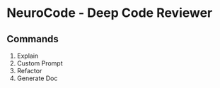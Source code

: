 # NeuroCode - Deep Code Reviewer
## Commands
1. Explain
2. Custom Prompt
3. Refactor
4. Generate Doc